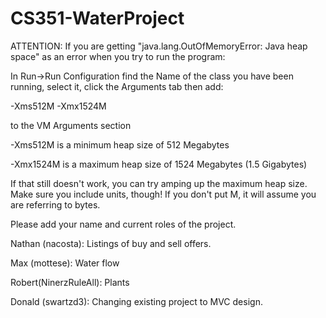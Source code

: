 CS351-WaterProject
==================

ATTENTION: If you are getting "java.lang.OutOfMemoryError: Java heap space" as an error when you try to run the program:

In Run->Run Configuration find the Name of the class you have been running, select it, click the Arguments tab then add:

-Xms512M -Xmx1524M

to the VM Arguments section

-Xms512M is a minimum heap size of 512 Megabytes

-Xmx1524M is a maximum heap size of 1524 Megabytes (1.5 Gigabytes)

If that still doesn't work, you can try amping up the maximum heap size.
Make sure you include units, though! If you don't put M, it will assume you are referring to bytes.




Please add your name and current roles of the project.

Nathan (nacosta): Listings of buy and sell offers.

Max (mottese): Water flow

Robert(NinerzRuleAll): Plants

Donald (swartzd3): Changing existing project to MVC design.
